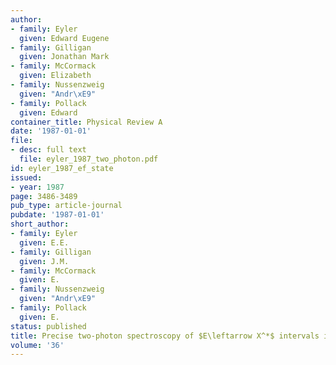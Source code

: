 ```yaml
---
author:
- family: Eyler
  given: Edward Eugene
- family: Gilligan
  given: Jonathan Mark
- family: McCormack
  given: Elizabeth
- family: Nussenzweig
  given: "Andr\xE9"
- family: Pollack
  given: Edward
container_title: Physical Review A
date: '1987-01-01'
file:
- desc: full text
  file: eyler_1987_two_photon.pdf
id: eyler_1987_ef_state
issued:
- year: 1987
page: 3486-3489
pub_type: article-journal
pubdate: '1987-01-01'
short_author:
- family: Eyler
  given: E.E.
- family: Gilligan
  given: J.M.
- family: McCormack
  given: E.
- family: Nussenzweig
  given: "Andr\xE9"
- family: Pollack
  given: E.
status: published
title: Precise two-photon spectroscopy of $E\leftarrow X^*$ intervals in H2
volume: '36'
---
```

